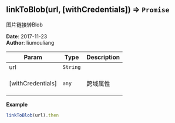 ## linkToBlob(url, [withCredentials]) ⇒ <code>Promise</code>
<p>图片链接转Blob</p>

**Date**: 2017-11-23  
**Author**: liumouliang  

| Param | Type | Description |
| --- | --- | --- |
| url | <code>String</code> |  |
| [withCredentials] | <code>any</code> | <p>跨域属性</p> |

**Example**  
```javascript
linkToBlob(url).then
```
